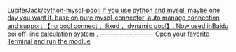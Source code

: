 
[LuciferJack/python-mysql-pool: If you use python and mysql, maybe one day you want it. base on pure mysql-connector ,auto manage connection and support 【no pool connect 、fixed 、dynamic pool】. Now used inBaidu poi off-line calculation system . ------------------- Open your favorite Terminal and run the modlue](https://github.com/LuciferJack/python-mysql-pool)
